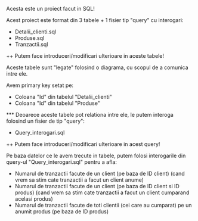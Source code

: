 Acesta este un proiect facut in SQL!

Acest proiect este format din 3 tabele + 1 fisier tip "query" cu interogari:

- Detalii_clienti.sql 
- Produse.sql
- Tranzactii.sql

++ Putem face introduceri/modificari ulterioare in aceste tabele!


Aceste tabele sunt "legate" folosind o diagrama, cu scopul de a comunica intre ele.

Avem primary key setat pe:

- Coloana "Id" din tabelul "Detalii_clienti"
- Coloana "Id" din tabelul "Produse"


*** Deoarece aceste tabele pot relationa intre ele, le putem interoga folosind un fisier de tip "query":

- Query_interogari.sql 

++ Putem face introduceri/modificari ulterioare in acest query!


Pe baza datelor ce le avem trecute in tabele, putem folosi interogarile din query-ul "Query_interogari.sql"  pentru a afla:

- Numarul de tranzactii facute de un client (pe baza de ID client) (cand vrem sa stim cate tranzactii a facut un client anume)
- Numarul de tranzactii facute de un client (pe baza de ID client si ID produs) (cand vrem sa stim cate tranzactii a facut un client cumparand acelasi produs)
- Numarul de tranzactii facute de toti clientii (cei care au cumparat) pe un anumit produs (pe baza de ID produs)







